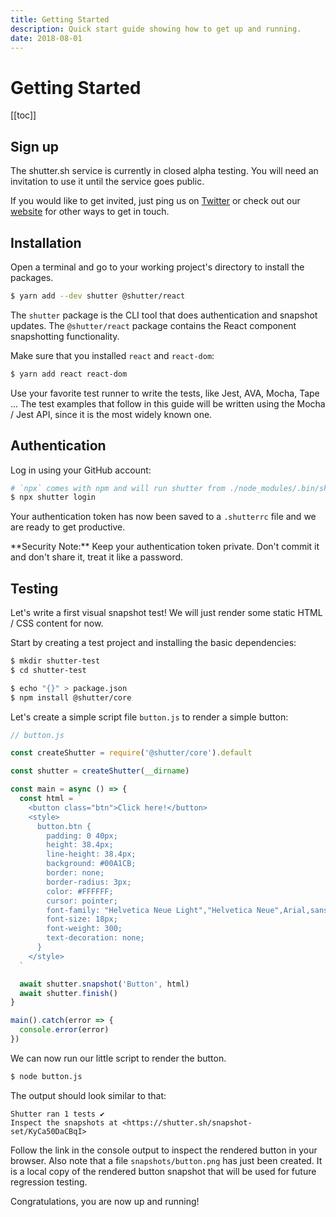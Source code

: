 ```yaml
---
title: Getting Started
description: Quick start guide showing how to get up and running.
date: 2018-08-01
---
```


# Getting Started

[[toc]]

## Sign up

The shutter.sh service is currently in closed alpha testing. You will need an invitation to use it until the service goes public.

If you would like to get invited, just ping us on [Twitter](https://twitter.com/shuttersh) or check out our [website](https://shutter.sh/) for other ways to get in touch.


## Installation

Open a terminal and go to your working project's directory to install the packages.

```bash
$ yarn add --dev shutter @shutter/react
```

The `shutter` package is the CLI tool that does authentication and snapshot updates. The `@shutter/react` package contains the React component snapshotting functionality.

Make sure that you installed `react` and `react-dom`:

```bash
$ yarn add react react-dom
```

Use your favorite test runner to write the tests, like Jest, AVA, Mocha, Tape ... The test examples that follow in this guide will be written using the Mocha / Jest API, since it is the most widely known one.


## Authentication

Log in using your GitHub account:

```bash
# `npx` comes with npm and will run shutter from ./node_modules/.bin/shutter
$ npx shutter login
```

Your authentication token has now been saved to a `.shutterrc` file and we are ready to get productive.

<div class="alert alert-warning" markdown="1">
**Security Note:** Keep your authentication token private. Don't commit it and don't share it, treat it like a password.
</div>


## Testing

Let's write a first visual snapshot test! We will just render some static HTML / CSS content for now.

Start by creating a test project and installing the basic dependencies:

```bash
$ mkdir shutter-test
$ cd shutter-test

$ echo "{}" > package.json
$ npm install @shutter/core
```

Let's create a simple script file `button.js` to render a simple button:

```js
// button.js

const createShutter = require('@shutter/core').default

const shutter = createShutter(__dirname)

const main = async () => {
  const html = `
    <button class="btn">Click here!</button>
    <style>
      button.btn {
        padding: 0 40px;
        height: 38.4px;
        line-height: 38.4px;
        background: #00A1CB;
        border: none;
        border-radius: 3px;
        color: #FFFFFF;
        cursor: pointer;
        font-family: "Helvetica Neue Light","Helvetica Neue",Arial,sans-serif;
        font-size: 18px;
        font-weight: 300;
        text-decoration: none;
      }
    </style>
  `

  await shutter.snapshot('Button', html)
  await shutter.finish()
}

main().catch(error => {
  console.error(error)
})
```

We can now run our little script to render the button.

```bash
$ node button.js
```

The output should look similar to that:

```
Shutter ran 1 tests ✔
Inspect the snapshots at <https://shutter.sh/snapshot-set/KyCa50DaCBqI>
```

Follow the link in the console output to inspect the rendered button in your browser. Also note that a file `snapshots/button.png` has just been created. It is a local copy of the rendered button snapshot that will be used for future regression testing.

Congratulations, you are now up and running!
